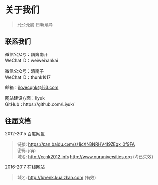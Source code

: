 # 关于我们

> 允公允能 日新月异

## 联系我们

微信公众号：巍巍南开  
WeChat ID：weiweinankai  

微信公众号：清南子  
WeChat ID：thunk1017

邮箱：<ilovecqnk@163.com>  

网站建设方面：liyuk  
GitHub：<https://github.com/Liyuk/>


## 往届文档

2012-2015 百度网盘
> 链接: <https://pan.baidu.com/s/1jcXN8NRHV4l9ZEgx_0f9FA>   
> 密码: jqip  
> 域名: http://cqnk2012.info http://www.ouruniversities.org (均已失效)

2016-2017 在线网站
> 域名: <http://lovenk.kuaizhan.com> (有效)